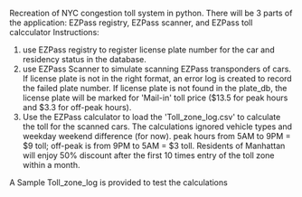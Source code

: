 Recreation of NYC congestion toll system in python.
There will be 3 parts of the application: EZPass registry, EZPass scanner, and EZPass toll calcculator
Instructions:
1) use EZPass registry to register license plate number for the car and residency status in the database.
2) use EZPass Scanner to simulate scanning EZPass transponders of cars. If license plate is not in the right format, an error log is created to record the failed plate number.
    If license plate is not found in the plate_db, the license plate will be marked for 'Mail-in' toll price ($13.5 for peak hours and $3.3 for off-peak hours).
3) Use the EZPass calculator to load the 'Toll_zone_log.csv' to calculate the toll for the scanned cars.
    The calculations ignored vehicle types and weekday weekend difference (for now).
    peak hours from 5AM to 9PM = $9 toll; off-peak is from 9PM to 5AM = $3 toll.
    Residents of Manhattan will enjoy 50% discount after the first 10 times entry of the toll zone within a month.

A Sample Toll_zone_log is provided to test the calculations